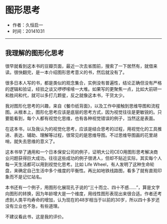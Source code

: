# 图形思考

- 作者：久恒启一
- 时间：20141031

---

## 我理解的图形化思考

很早就看到这本书的豆瓣页面，最近一次去省图前，搜索了一下居然有，就借来读。很快翻完，是一本介绍图形思考意义的书，然后就没有了。

很多日本人写的书，都是类似的观念集合，实例没有普遍性，结论正确但没有严格的逻辑和验证，经验之谈又啰啰嗦嗦一大堆。如果写的更聚焦一点，比如大前研一和胜间和代，就可以多打几颗星，反之就像这本书，干货太少。

我对图形化思考的兴趣，来自《餐巾纸背面》，以及工作中接触到思维导图和流程图。从根本上，图形化思考应该是底层的思考方式，因为视觉往往是更敏锐的。只要能看到，每个人都有视觉化思维，也有各种视觉错误的例子，当然这是表面。

在这本书，以及我认为的视觉化思考，应该是结合思考的过程，用视觉化的工具推进、表达、辅助、理解等过程，很常见的是思维导图。不过思维导图画的花里胡哨，就失去思维的意义了。

这本书举了通用和一个日本保安公司的例子，证明大公司CEO用图形思考解决商业问题获得巨大成功。往往这些成功的例子很诱人，但却不贴近实际，其实每个人每一天生活都可以用到视觉化思考。比如 Life Wheel，有人发明了这种生命轮盘，来确定自己生活中多个维度的平衡性。再比如地铁线路图，看多了就有直观印象而不是记忆站名。

本书还有一个例子，用图形化展现孔子说的“三十而立、四十不惑……”，算是文字向图形的转换，因为年龄增大是一个维度，用线性图形表现出来很合适。作者还考虑到人类平均寿命的增加，认为现在的48岁相当于以前的30岁，所以四十多岁还没有立业也不急，有些道理。

不建议看此书，这是我的评价。
